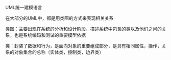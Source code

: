 UML统一建模语言

在大部分的UML中，都是用类图的方式来表现相关关系

类图：主要出现在系统的分析和设计阶段，描述系统中包含的类以及他们之间的关系，也是系统编码和测试的重要模型依据

类：封装了数据和行为，是面向对象的重要组成部分，是具有相同属性，操作，关系的对象集合的总称（实体类，控制类，边界类）





